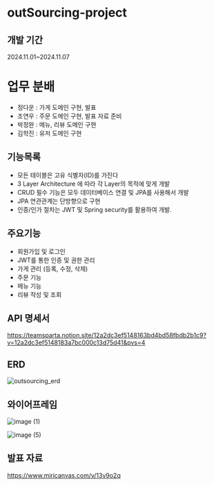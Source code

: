 # outSourcing-project

## 개발 기간
2024.11.01~2024.11.07

# 업무 분배
- 정다운 : 가게 도메인 구현, 발표
- 조연우 : 주문 도메인 구현, 발표 자료 준비
- 박정완 : 메뉴, 리뷰 도메인 구현
- 김학진 : 유저 도메인 구현
  
## 기능목록
- 모든 테이블은 고유 식별자(ID)를 가진다
- 3 Layer Architecture 에 따라 각 Layer의 목적에 맞게 개발
- CRUD 필수 기능은 모두 데이터베이스 연결 및 JPA를 사용해서 개발
- JPA 연관관계는 단방향으로 구현
- 인증/인가 절차는 JWT 및 Spring security를 활용하여 개발.

## 주요기능
- 회원가입 및 로그인
- JWT를 통한 인증 및 권한 관리
- 가게 관리 (등록, 수정, 삭제)
- 주문 기능
- 메뉴 기능
- 리뷰 작성 및 조회

## API 명세서
https://teamsparta.notion.site/12a2dc3ef5148163bd4bd58fbdb2b1c9?v=12a2dc3ef5148183a7bc000c13d75d41&pvs=4

## ERD
![outsourcing_erd](https://github.com/user-attachments/assets/93ec8db2-f5b5-46ed-b71f-8b584929d137)

## 와이어프레임
![image (1)](https://github.com/user-attachments/assets/deece385-b606-490b-90f0-868007b77bab)

![image (5)](https://github.com/user-attachments/assets/aea99981-47df-49a9-9eef-ec593cfd8df0)

## 발표 자료
https://www.miricanvas.com/v/13v9o2q 
